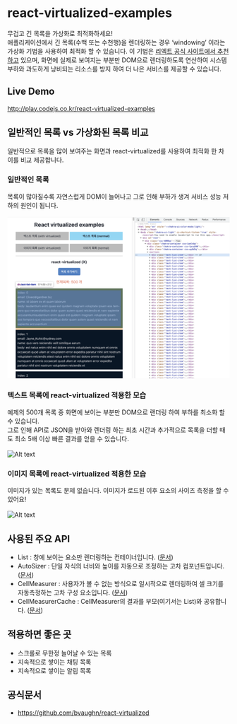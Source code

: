 # react-virtualized-examples

무겁고 긴 목록을 가상화로 최적화하세요!<br>
애플리케이션에서 긴 목록(수백 또는 수천행)을 렌더링하는 경우 ‘windowing’ 이라는 가상화 기법을 사용하여 최적화 할 수 있습니다. 이 기법은 [리엑트 공식 사이트에서 추천하고](https://ko.reactjs.org/docs/optimizing-performance.html#virtualize-long-lists) 있으며,
화면에 실제로 보여지는 부분만 DOM으로 렌더링하도록 연산하여 시스템 부하와 과도하게 낭비되는 리소스를 방지 하여 더 나은 서비스를 제공할 수 있습니다.

## Live Demo

http://play.codejs.co.kr/react-virtualized-examples

## 일반적인 목록 vs 가상화된 목록 비교

일반적으로 목록을 많이 보여주는 화면과 react-virtualized를 사용하여 최적화 한 차이를 비교 제공합니다.

### 일반적인 목록

목록이 많아질수록 자연스럽게 DOM이 늘어나고 그로 인해 부하가 생겨 서비스 성능 저하의 원인이 됩니다.<br><br>
![Alt text](/public/normal-text.png '일반적인 목록')

### 텍스트 목록에 react-virtualized 적용한 모습

예제의 500개 목록 중 화면에 보이는 부분만 DOM으로 랜더링 하여 부하를 최소화 할 수 있습니다.<br>
그로 인해 API로 JSON을 받아와 렌더링 하는 최초 시간과 추가적으로 목록을 더할 때도 최소 5배 이상 빠른 결과를 얻을 수 있습니다.<br><br>
![Alt text](/public/virtualized-text.gif '텍스트 목록에 virtualized 적용한 모습')

### 이미지 목록에 react-virtualized 적용한 모습

이미지가 있는 목록도 문제 없습니다. 이미지가 로드된 이후 요소의 사이즈 측정을 할 수 있어요!<br><br>
![Alt text](/public/virtualized-image.gif '이미지 목록에 react-virtualized 적용한 모습')

## 사용된 주요 API

- List : 창에 보이는 요소만 렌더링하는 컨테이너입니다. ([문서](https://github.com/bvaughn/react-virtualized/blob/master/docs/List.md))
- AutoSizer : 단일 자식의 너비와 높이를 자동으로 조정하는 고차 컴포넌트입니다. ([문서](https://github.com/bvaughn/react-virtualized/blob/master/docs/AutoSizer.md))
- CellMeasurer : 사용자가 볼 수 없는 방식으로 일시적으로 렌더링하여 셀 크기를 자동측정하는 고차 구성 요소입니다. ([문서](https://github.com/bvaughn/react-virtualized/blob/master/docs/CellMeasurer.md))
- CellMeasurerCache : CellMeasurer의 결과를 부모(여기서는 List)와 공유합니다. ([문서](https://github.com/bvaughn/react-virtualized/blob/master/docs/CellMeasurer.md))

## 적용하면 좋은 곳

- 스크롤로 무한정 늘어날 수 있는 목록
- 지속적으로 쌓이는 채팅 목록
- 지속적으로 쌓이는 알림 목록

## 공식문서

- https://github.com/bvaughn/react-virtualized
